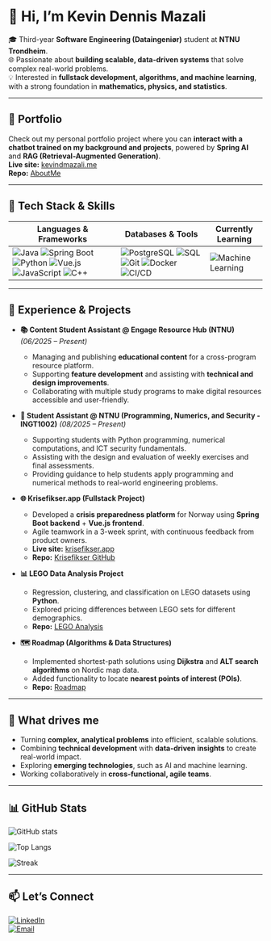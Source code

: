 # 👋 Hi, I’m Kevin Dennis Mazali  

🎓 Third-year **Software Engineering (Dataingeniør)** student at **NTNU Trondheim**.  
🌐 Passionate about **building scalable, data-driven systems** that solve complex real-world problems.  
💡 Interested in **fullstack development, algorithms, and machine learning**, with a strong foundation in **mathematics, physics, and statistics**.  

---

## 🌟 Portfolio
Check out my personal portfolio project where you can **interact with a chatbot trained on my background and projects**, powered by **Spring AI** and **RAG (Retrieval-Augmented Generation)**.  
**Live site:** [kevindmazali.me](https://kevindmazali.me)  
**Repo:** [AboutMe](https://github.com/kdm-kev-NTNU/AboutMe)

---

## 🔧 Tech Stack & Skills  

| **Languages & Frameworks** | **Databases & Tools** | **Currently Learning** |
|-----------------------------|------------------------|-------------------------|
| ![Java](https://img.shields.io/badge/Java-orange?logo=openjdk&logoColor=white) ![Spring Boot](https://img.shields.io/badge/Spring%20Boot-6DB33F?logo=springboot&logoColor=white) ![Python](https://img.shields.io/badge/Python-3776AB?logo=python&logoColor=white) ![Vue.js](https://img.shields.io/badge/Vue.js-4FC08D?logo=vue.js&logoColor=white) ![JavaScript](https://img.shields.io/badge/JavaScript-F7DF1E?logo=javascript&logoColor=black) ![C++](https://img.shields.io/badge/C++-00599C?logo=cplusplus&logoColor=white) | ![PostgreSQL](https://img.shields.io/badge/PostgreSQL-4169E1?logo=postgresql&logoColor=white) ![SQL](https://img.shields.io/badge/SQL-003B57?logo=database&logoColor=white) ![Git](https://img.shields.io/badge/Git-F05032?logo=git&logoColor=white) ![Docker](https://img.shields.io/badge/Docker-2496ED?logo=docker&logoColor=white) ![CI/CD](https://img.shields.io/badge/CI%2FCD-000000?logo=gitlab&logoColor=white) | ![Machine Learning](https://img.shields.io/badge/Machine%20Learning-FF6F00?logo=tensorflow&logoColor=white) |

---

## 📌 Experience & Projects  

- **📚 Content Student Assistant @ Engage Resource Hub (NTNU)** *(06/2025 – Present)*  
  - Managing and publishing **educational content** for a cross-program resource platform.  
  - Supporting **feature development** and assisting with **technical and design improvements**.  
  - Collaborating with multiple study programs to make digital resources accessible and user-friendly.

- **💼 Student Assistant @ NTNU (Programming, Numerics, and Security - INGT1002)** *(08/2025 – Present)*  
  - Supporting students with Python programming, numerical computations, and ICT security fundamentals.  
  - Assisting with the design and evaluation of weekly exercises and final assessments.  
  - Providing guidance to help students apply programming and numerical methods to real-world engineering problems.

- **🌐 Krisefikser.app (Fullstack Project)**  
  - Developed a **crisis preparedness platform** for Norway using **Spring Boot backend** + **Vue.js frontend**.  
  - Agile teamwork in a 3-week sprint, with continuous feedback from product owners.  
  - **Live site:** [krisefikser.app](https://krisefikser.app)  
  - **Repo:** [Krisefikser GitHub](https://github.com/idatt2106-v25-02/krisefikser)

- **📊 LEGO Data Analysis Project**  
  - Regression, clustering, and classification on LEGO datasets using **Python**.  
  - Explored pricing differences between LEGO sets for different demographics.  
  - **Repo:** [LEGO Analysis](https://github.com/kdm-kev-NTNU/ISST1003_GR15)

- **🗺 Roadmap (Algorithms & Data Structures)**  
  - Implemented shortest-path solutions using **Dijkstra** and **ALT search algorithms** on Nordic map data.  
  - Added functionality to locate **nearest points of interest (POIs)**.  
  - **Repo:** [Roadmap](https://gitlab.stud.idi.ntnu.no/blackandbrown/kortestvei)

---

## 🚀 What drives me  
- Turning **complex, analytical problems** into efficient, scalable solutions.  
- Combining **technical development** with **data-driven insights** to create real-world impact.  
- Exploring **emerging technologies**, such as AI and machine learning.  
- Working collaboratively in **cross-functional, agile teams**.  

---

## 📊 GitHub Stats

![GitHub stats](https://github-readme-stats.vercel.app/api?username=kdm-kev-NTNU&show_icons=true&theme=tokyonight&rank_icon=github&cache_seconds=86400)

![Top Langs](https://github-readme-stats.vercel.app/api/top-langs/?username=kdm-kev-NTNU&layout=compact&langs_count=8&hide=css,scss,html&theme=tokyonight&cache_seconds=86400)

![Streak](https://streak-stats.demolab.com?user=kdm-kev-NTNU&theme=tokyonight&hide_border=true&date_format=j%20M%5B%20Y%5D&cache_seconds=86400)

---

## 📫 Let’s Connect  
[![LinkedIn](https://img.shields.io/badge/LinkedIn-0A66C2?logo=linkedin&logoColor=white)](https://www.linkedin.com/in/kevin-dennis-mazali/)  
[![Email](https://img.shields.io/badge/Email-D14836?logo=gmail&logoColor=white)](mailto:kevindmazali@gmail.com)  
